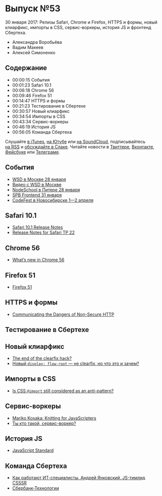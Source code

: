 # Выпуск №53

30 января 2017: Релизы Safari, Chrome и Firefox, HTTPS и формы, новый клиарфикс, импорты в CSS, сервис-воркеры, история JS и фронтенд Сбертеха.

- Александра Воробьёва
- Вадим Макеев
- Алексей Симоненко

## Содержание

- 00:00:15 События
- 00:01:23 Safari 10.1
- 00:06:18 Chrome 56
- 00:09:46 Firefox 51
- 00:14:47 HTTPS и формы
- 00:21:23 Тестирование в Сбертехе
- 00:30:57 Новый клиарфикс
- 00:34:54 Импорты в CSS
- 00:43:34 Сервис-воркеры
- 00:46:19 История JS
- 00:56:05 Команда Сбертеха

Слушайте [в iTunes](https://itunes.apple.com/ru/podcast/veb-standarty/id1080500016), [на Ютубе](https://www.youtube.com/playlist?list=PLMBnwIwFEFHcwuevhsNXkFTcadeX5R1Go) или [на SoundCloud](https://soundcloud.com/web-standards), подписывайтесь [на RSS](https://web-standards.ru/podcast/feed/) и [обсуждайте в Слаке](http://slack.web-standards.ru/). Читайте новости в [Твиттере](https://twitter.com/webstandards_ru), [Вконтакте](https://vk.com/webstandards_ru), [Фейсбуке](https://www.facebook.com/webstandardsru) или [Телеграме](https://t.me/webstandards_ru).

## События

- [WSD в Москве 28 января](https://wsd.events/2017/01/28/)
- [Видео с WSD в Москве](https://youtu.be/Z4E2drxNjMk)
- [NodeSchool в Питере 28 января](https://github.com/nodeschool/spb/issues/47)
- [SPB Frontend 31 января](https://vk.com/spb_frontend_meetup_170131)
- [CodeFest в Новосибирске 1—2 апреля](https://2017.codefest.ru/)

## Safari 10.1

- [Safari 10.1 Release Notes](https://developer.apple.com/library/prerelease/content/releasenotes/General/WhatsNewInSafari/Articles/Safari_10_1.html)
- [Release Notes for Safari TP 22](https://webkit.org/blog/7354/release-notes-for-safari-technology-preview-22/)

## Chrome 56

- [What’s new in Chrome 56](https://youtu.be/F4DfGVbvRpY)

## Firefox 51

- [Firefox 51](http://tanalin.com/blog/2017/01/firefox-51/)

## HTTPS и формы

- [Communicating the Dangers of Non-Secure HTTP](https://blog.mozilla.org/security/2017/01/20/communicating-the-dangers-of-non-secure-http/)

## Тестирование в Сбертехе

## Новый клиарфикс

- [The end of the clearfix hack?](https://rachelandrew.co.uk/archives/2017/01/24/the-end-of-the-clearfix-hack)
- [Новый `display: flow-root` — не clearfix, но что это и зачем?](http://css-live.ru/faq/displayflow-root-not-clearfix.html)

## Импорты в CSS

- [Is CSS `@import` still considered as an anti-pattern?](https://discourse.wicg.io/t/is-css-import-still-considered-as-an-anti-pattern/1967)

## Сервис-воркеры

- [Mariko Kosaka: Knitting for JavaScripters](https://youtu.be/X1Cc1vrvjdY)
- [Ты кто такой, сервис-воркер?](https://medium.com/p/9bce3b1201b6)

## История JS

- [JavaScript Standard](https://ponyfoo.com/articles/standard)

## Команда Сбертеха

- [Как работают ИТ-специалисты. Андрей Янковский, JS-тимлид CSSSR](https://habr.ru/p/320372/)
- [Сбербанк-Технологии](https://sber-tech.com/)
